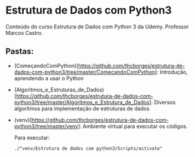 # Estrutura de Dados com Python3

Conteúdo do curso Estrutura de Dados com Python 3 da Udemy. Professor Marcos Castro.

## Pastas:
- (ComeçandoComPython)[https://github.com/thcborges/estrutura-de-dados-com-python3/tree/master/ComecandoComPython]: Introdução, aprendendo a usar o Python
- (Algoritmos_e_Estruturas_de_Dados)[https://github.com/thcborges/estrutura-de-dados-com-python3/tree/master/Algoritmos_e_Estrutura_de_Dados]: Diversos algoritmos para implementação de estruturas de dados
- (venv)[https://github.com/thcborges/estrutura-de-dados-com-python3/tree/master/venv]: Ambiente virtual para executar os códigos.
  
  Para executar:
  
    ```./"venv/Estrutura de dados com python3/Scripts/activate"```
